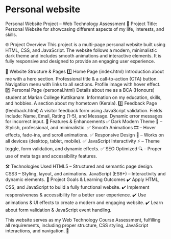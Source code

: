# Personal website
 Personal Website Project – Web Technology Assessment
📌 Project Title: Personal Website for showcasing different aspects of my life, interests, and skills.

🌐 Project Overview
This project is a multi-page personal website built using HTML, CSS, and JavaScript. The website follows a modern, minimalistic dark theme and includes smooth animations and interactive elements. It is fully responsive and designed to provide an engaging user experience.

📄 Website Structure & Pages
1️⃣ Home Page (index.html)
Introduction about me with a hero section.
Professional title & a call-to-action (CTA) button.
Navigation menu with links to all sections.
Profile image with hover effect.
2️⃣ Personal Page (personal.html)
Details about me as a BCA (Honours) student at Marian College Kuttikanam.
Information on my education, skills, and hobbies.
A section about my hometown (Kerala).
3️⃣ Feedback Page (feedback.html)
A visitor feedback form using JavaScript validation.
Fields include: Name, Email, Rating (1-5), and Message.
Dynamic error messages for incorrect input.
🎨 Features & Enhancements
✅ Dark Modern Theme 🌙 – Stylish, professional, and minimalistic.
✅ Smooth Animations 🎞️ – Hover effects, fade-ins, and scroll animations.
✅ Responsive Design 📱 – Works on all devices (desktop, tablet, mobile).
✅ JavaScript Interactivity ⚡ – Theme toggle, form validation, and dynamic effects.
✅ SEO Optimized 🔍 – Proper use of meta tags and accessibility features.

🛠️ Technologies Used
HTML5 – Structured and semantic page design.
CSS3 – Styling, layout, and animations.
JavaScript (ES6+) – Interactivity and dynamic elements.
📌 Project Goals & Learning Outcomes
✔️ Apply HTML, CSS, and JavaScript to build a fully functional website.
✔️ Implement responsiveness & accessibility for a better user experience.
✔️ Use animations & UI effects to create a modern and engaging website.
✔️ Learn about form validation & JavaScript event handling.

This website serves as my Web Technology Course Assessment, fulfilling all requirements, including proper structure, CSS styling, JavaScript interactions, and navigation. 🚀
